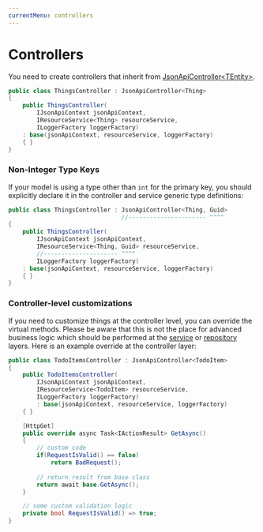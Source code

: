 ```yaml
---
currentMenu: controllers
---
```


# Controllers

You need to create controllers that inherit from [JsonApiController&lt;TEntity&gt;](https://github.com/Research-Institute/json-api-dotnet-core/blob/master/src/JsonApiDotNetCore/Controllers/JsonApiController.cs).

```csharp
public class ThingsController : JsonApiController<Thing>
{
    public ThingsController(
        IJsonApiContext jsonApiContext,
        IResourceService<Thing> resourceService,
        ILoggerFactory loggerFactory) 
    : base(jsonApiContext, resourceService, loggerFactory)
    { }
}
```

### Non-Integer Type Keys

If your model is using a type other than `int` for the primary key,
you should explicitly declare it in the controller
and service generic type definitions:

```csharp
public class ThingsController : JsonApiController<Thing, Guid>
                                //---------------------- ^^^^
{
    public ThingsController(
        IJsonApiContext jsonApiContext,
        IResourceService<Thing, Guid> resourceService,
        //--------------------- ^^^^
        ILoggerFactory loggerFactory) 
    : base(jsonApiContext, resourceService, loggerFactory)
    { }
}
```

### Controller-level customizations

If you need to customize things at the controller level, you can override the virtual
methods. Please be aware that this is not the place for advanced business logic
which should be performed at the [service](resourceservices.html) or [repository](entityrepositories.html) layers. Here is an example override at the controller layer:

```csharp
public class TodoItemsController : JsonApiController<TodoItem>
{
    public TodoItemsController(
        IJsonApiContext jsonApiContext,
        IResourceService<TodoItem> resourceService,
        ILoggerFactory loggerFactory) 
        : base(jsonApiContext, resourceService, loggerFactory)
    { }

    [HttpGet]
    public override async Task<IActionResult> GetAsync()
    {
        // custom code
        if(RequestIsValid() == false)
            return BadRequest();
        
        // return result from base class
        return await base.GetAsync();
    }

    // some custom validation logic
    private bool RequestIsValid() => true;
}
```
